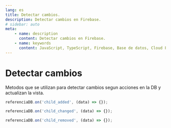 ```yaml
---
lang: es
title: Detectar cambios.
description: Detectar cambios en Firebase.
# sidebar: auto
meta:
    - name: description
      content: Detectar cambios en Firebase.
    - name: keywords
      content: JavaScript, TypeScript, Firebase, Base de datos, Cloud Functions, Detectar cambios
---
```


# Detectar cambios

Metodos que se utilizan para detectar cambios segun acciones en la
DB y actualizan la vista.

```js
referenciaDB.on('child_added', (data) => {});

referenciaDB.on('child_changed', (data) => {});

referenciaDB.on('child_removed', (data) => {});
```
